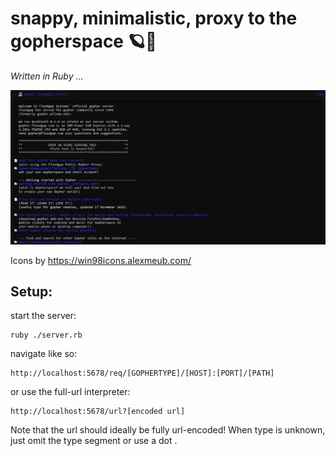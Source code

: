 # snappy, minimalistic, proxy to the gopherspace 🪐📂
*Written in Ruby ...*

![looks](https://github.com/Grimmgork/gophrprxy/blob/main/preview.png?raw=true)

Icons by https://win98icons.alexmeub.com/

## Setup:
start the server:
```
ruby ./server.rb
```
navigate like so:
```
http://localhost:5678/req/[GOPHERTYPE]/[HOST]:[PORT]/[PATH]
```
or use the full-url interpreter:
```
http://localhost:5678/url?[encoded url]
```
Note that the url should ideally be fully url-encoded!
When type is unknown, just omit the type segment or use a dot .
